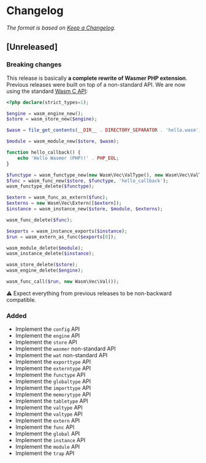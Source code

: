 # Changelog

*The format is based on [Keep a Changelog].*

[Keep a Changelog]: http://keepachangelog.com/en/1.0.0/


## **[Unreleased]**

### Breaking changes

This release is basically **a complete rewrite of Wasmer PHP extension**. Previous releases were built on top of a 
non-standard API. We are now using the standard [Wasm C API][wasm-c-api]:

```php
<?php declare(strict_types=1);

$engine = wasm_engine_new();
$store = wasm_store_new($engine);

$wasm = file_get_contents(__DIR__ . DIRECTORY_SEPARATOR . 'hello.wasm');

$module = wasm_module_new($store, $wasm);

function hello_callback() {
    echo 'Hello Wasmer (PHP)!' . PHP_EOL;
}

$functype = wasm_functype_new(new Wasm\Vec\ValType(), new Wasm\Vec\ValType());
$func = wasm_func_new($store, $functype, 'hello_callback');
wasm_functype_delete($functype);

$extern = wasm_func_as_extern($func);
$externs = new Wasm\Vec\Extern([$extern]);
$instance = wasm_instance_new($store, $module, $externs);

wasm_func_delete($func);

$exports = wasm_instance_exports($instance);
$run = wasm_extern_as_func($exports[0]);

wasm_module_delete($module);
wasm_instance_delete($instance);

wasm_store_delete($store);
wasm_engine_delete($engine);

wasm_func_call($run, new Wasm\Vec\Val());
```

⚠️ Expect everything from previous releases to be non-backward compatible.


[wasm-c-api]: https://github.com/WebAssembly/wasm-c-api

### Added

* Implement the `config` API
* Implement the `engine` API
* Implement the `store` API
* Implement the `wasmer` non-standard API
* Implement the `wat` non-standard API
* Implement the `exporttype` API
* Implement the `externtype` API
* Implement the `functype` API
* Implement the `globaltype` API
* Implement the `importtype` API
* Implement the `memorytype` API
* Implement the `tabletype` API
* Implement the `valtype` API
* Implement the `valtype` API
* Implement the `extern` API
* Implement the `func` API
* Implement the `global` API
* Implement the `instance` API
* Implement the `module` API
* Implement the `trap` API
